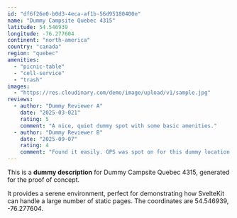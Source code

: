```yaml
---
id: "df6f26e0-b0d3-4eca-af1b-56d95180400e"
name: "Dummy Campsite Quebec 4315"
latitude: 54.546939
longitude: -76.277604
continent: "north-america"
country: "canada"
region: "quebec"
amenities:
  - "picnic-table"
  - "cell-service"
  - "trash"
images:
  - "https://res.cloudinary.com/demo/image/upload/v1/sample.jpg"
reviews:
  - author: "Dummy Reviewer A"
    date: "2025-03-021"
    rating: 5
    comment: "A nice, quiet dummy spot with some basic amenities."
  - author: "Dummy Reviewer B"
    date: "2025-09-07"
    rating: 4
    comment: "Found it easily. GPS was spot on for this dummy location."
---
```


This is a **dummy description** for Dummy Campsite Quebec 4315, generated for the proof of concept.

It provides a serene environment, perfect for demonstrating how SvelteKit can handle a large number of static pages. The coordinates are 54.546939, -76.277604.
